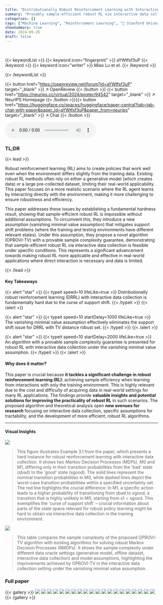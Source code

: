 ```yaml
---
title: "Distributionally Robust Reinforcement Learning with Interactive Data Collection: Fundamental Hardness and Near-Optimal Algorithms"
summary: "Provably sample-efficient robust RL via interactive data collection is achieved by introducing the vanishing minimal value assumption to mitigate the curse of support shift, enabling near-optimal algo..."
categories: []
tags: ["Machine Learning", "Reinforcement Learning", "🏢 Stanford University",]
showSummary: true
date: 2024-09-26
draft: false
---
```


<br>

{{< keywordList >}}
{{< keyword icon="fingerprint" >}} aYWtfsf3uP {{< /keyword >}}
{{< keyword icon="writer" >}} Miao Lu et el. {{< /keyword >}}
 
{{< /keywordList >}}

{{< button href="https://openreview.net/forum?id=aYWtfsf3uP" target="_blank" >}}
↗ OpenReview
{{< /button >}}
{{< button href="https://neurips.cc/virtual/2024/poster/94542" target="_blank" >}}
↗ NeurIPS Homepage
{{< /button >}}{{< button href="https://huggingface.co/spaces/huggingface/paper-central?tab=tab-chat-with-paper&paper_id=aYWtfsf3uP&paper_from=neurips" target="_blank" >}}
↗ Chat
{{< /button >}}



<audio controls>
    <source src="https://ai-paper-reviewer.com/aYWtfsf3uP/podcast.wav" type="audio/wav">
    Your browser does not support the audio element.
</audio>


### TL;DR


{{< lead >}}

Robust reinforcement learning (RL) aims to create policies that work well even when the environment differs slightly from the training data.  Existing robust RL methods often rely on either a generative model (which creates data) or a large pre-collected dataset, limiting their real-world applicability.  This paper focuses on a more realistic scenario where the RL agent learns by interacting directly with the environment, making it more challenging to ensure robustness and efficiency.

This paper addresses these issues by establishing a fundamental hardness result, showing that sample-efficient robust RL is impossible without additional assumptions. To circumvent this, they introduce a new assumption (vanishing minimal value assumption) that mitigates support shift problems (where the training and testing environments have different relevant states). Under this assumption, they propose a novel algorithm (OPROVI-TV) with a provable sample complexity guarantee, demonstrating that sample-efficient robust RL via interactive data collection is feasible under specific conditions. This represents a significant advancement towards making robust RL more applicable and effective in real-world applications where direct interaction is necessary and data is limited.

{{< /lead >}}


#### Key Takeaways

{{< alert "star" >}}
{{< typeit speed=10 lifeLike=true >}} Distributionally robust reinforcement learning (DRRL) with interactive data collection is fundamentally hard due to the curse of support shift. {{< /typeit >}}
{{< /alert >}}

{{< alert "star" >}}
{{< typeit speed=10 startDelay=1000 lifeLike=true >}} The vanishing minimal value assumption effectively eliminates the support shift issue for DRRL with TV distance robust set. {{< /typeit >}}
{{< /alert >}}

{{< alert "star" >}}
{{< typeit speed=10 startDelay=2000 lifeLike=true >}} An algorithm with a provable sample complexity guarantee is presented for robust RL with interactive data collection under the vanishing minimal value assumption. {{< /typeit >}}
{{< /alert >}}

#### Why does it matter?
This paper is crucial because **it tackles a significant challenge in robust reinforcement learning (RL)**: achieving sample efficiency when learning from interactions with only the training environment.  This is highly relevant due to the cost and difficulty of acquiring data in real-world settings for many RL applications. The findings provide **valuable insights and potential solutions for improving the practicality of robust RL** in such scenarios. The proposed algorithm and theoretical analysis open **new avenues for research** focusing on interactive data collection, specific assumptions for tractability, and the development of more efficient, robust RL algorithms.

------
#### Visual Insights



![](https://ai-paper-reviewer.com/aYWtfsf3uP/figures_6_1.jpg)

> This figure illustrates Example 3.1 from the paper, which presents a hard instance for robust reinforcement learning with interactive data collection.  It shows two Markov Decision Processes (MDPs), M0 and M1, differing only in their transition probabilities from the 'bad' state (sbad) to the 'good' state (sgood).  The solid lines represent the nominal transition probabilities in M0, while dashed lines depict the worst-case transition probabilities within a specified uncertainty set. The red line highlights the crucial difference:  In M1, a specific action leads to a higher probability of transitioning from sbad to sgood, a transition that is highly unlikely in M0, starting from s1 = sgood.  This exemplifies the 'curse of support shift' – crucial information about parts of the state space relevant for robust policy learning might be hard to obtain via interactive data collection in the training environment.





![](https://ai-paper-reviewer.com/aYWtfsf3uP/tables_2_1.jpg)

> This table compares the sample complexity of the proposed OPROVI-TV algorithm with existing algorithms for solving robust Markov Decision Processes (RMDPs).  It shows the sample complexity under different data oracle settings (generative model, offline dataset, interactive data collection) and model assumptions, highlighting the improvements achieved by OPROVI-TV in the interactive data collection setting under the vanishing minimal value assumption.





### Full paper

{{< gallery >}}
<img src="https://ai-paper-reviewer.com/aYWtfsf3uP/1.png" class="grid-w50 md:grid-w33 xl:grid-w25" />
<img src="https://ai-paper-reviewer.com/aYWtfsf3uP/2.png" class="grid-w50 md:grid-w33 xl:grid-w25" />
<img src="https://ai-paper-reviewer.com/aYWtfsf3uP/3.png" class="grid-w50 md:grid-w33 xl:grid-w25" />
<img src="https://ai-paper-reviewer.com/aYWtfsf3uP/4.png" class="grid-w50 md:grid-w33 xl:grid-w25" />
<img src="https://ai-paper-reviewer.com/aYWtfsf3uP/5.png" class="grid-w50 md:grid-w33 xl:grid-w25" />
<img src="https://ai-paper-reviewer.com/aYWtfsf3uP/6.png" class="grid-w50 md:grid-w33 xl:grid-w25" />
<img src="https://ai-paper-reviewer.com/aYWtfsf3uP/7.png" class="grid-w50 md:grid-w33 xl:grid-w25" />
<img src="https://ai-paper-reviewer.com/aYWtfsf3uP/8.png" class="grid-w50 md:grid-w33 xl:grid-w25" />
<img src="https://ai-paper-reviewer.com/aYWtfsf3uP/9.png" class="grid-w50 md:grid-w33 xl:grid-w25" />
<img src="https://ai-paper-reviewer.com/aYWtfsf3uP/10.png" class="grid-w50 md:grid-w33 xl:grid-w25" />
<img src="https://ai-paper-reviewer.com/aYWtfsf3uP/11.png" class="grid-w50 md:grid-w33 xl:grid-w25" />
<img src="https://ai-paper-reviewer.com/aYWtfsf3uP/12.png" class="grid-w50 md:grid-w33 xl:grid-w25" />
<img src="https://ai-paper-reviewer.com/aYWtfsf3uP/13.png" class="grid-w50 md:grid-w33 xl:grid-w25" />
<img src="https://ai-paper-reviewer.com/aYWtfsf3uP/14.png" class="grid-w50 md:grid-w33 xl:grid-w25" />
<img src="https://ai-paper-reviewer.com/aYWtfsf3uP/15.png" class="grid-w50 md:grid-w33 xl:grid-w25" />
<img src="https://ai-paper-reviewer.com/aYWtfsf3uP/16.png" class="grid-w50 md:grid-w33 xl:grid-w25" />
<img src="https://ai-paper-reviewer.com/aYWtfsf3uP/17.png" class="grid-w50 md:grid-w33 xl:grid-w25" />
<img src="https://ai-paper-reviewer.com/aYWtfsf3uP/18.png" class="grid-w50 md:grid-w33 xl:grid-w25" />
<img src="https://ai-paper-reviewer.com/aYWtfsf3uP/19.png" class="grid-w50 md:grid-w33 xl:grid-w25" />
<img src="https://ai-paper-reviewer.com/aYWtfsf3uP/20.png" class="grid-w50 md:grid-w33 xl:grid-w25" />
{{< /gallery >}}